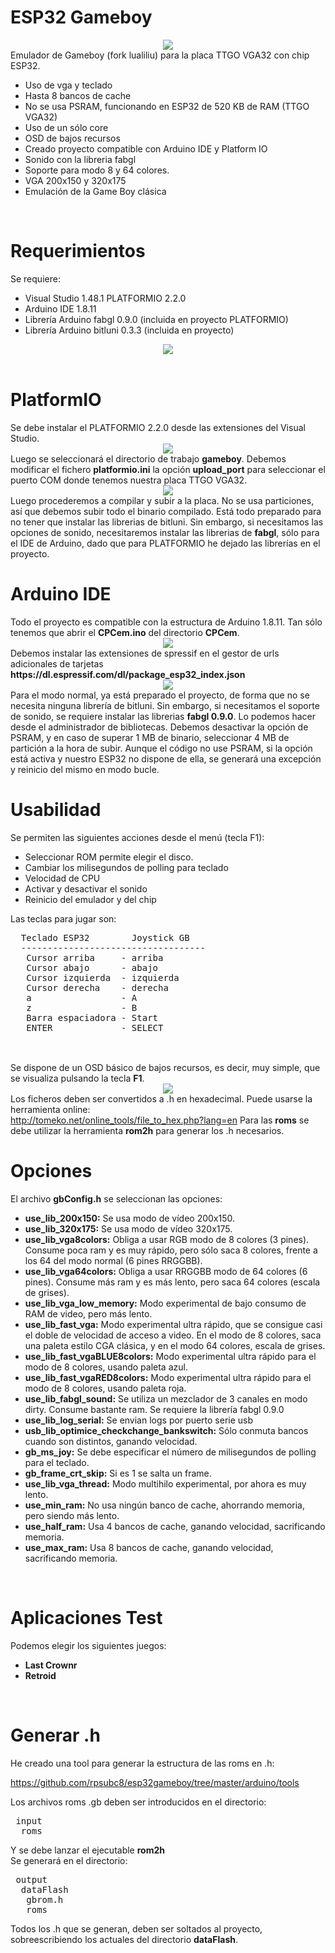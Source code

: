 # ESP32 Gameboy

<center><img src="https://github.com/rpsubc8/esp32gameboy/blob/master/preview/preview.jpg"></center>
Emulador de Gameboy (fork lualiliu) para la placa TTGO VGA32 con chip ESP32.
<ul> 
 <li>Uso de vga y teclado</li>
 <li>Hasta 8 bancos de cache</li>
 <li>No se usa PSRAM, funcionando en ESP32 de 520 KB de RAM (TTGO VGA32)</li>
 <li>Uso de un sólo core</li>
 <li>OSD de bajos recursos</li>
 <li>Creado proyecto compatible con Arduino IDE y Platform IO</li>
 <li>Sonido con la libreria fabgl</li>
 <li>Soporte para modo 8 y 64 colores.</li>
 <li>VGA 200x150 y 320x175</li>
 <li>Emulación de la Game Boy clásica</li>
</ul> 


<br>
<h1>Requerimientos</h1>
Se requiere:
 <ul>
  <li>Visual Studio 1.48.1 PLATFORMIO 2.2.0</li>
  <li>Arduino IDE 1.8.11</li>
  <li>Librería Arduino fabgl 0.9.0 (incluida en proyecto PLATFORMIO)</li>
  <li>Librería Arduino bitluni 0.3.3 (incluida en proyecto)</li>
 </ul>
<center><img src='https://raw.githubusercontent.com/rpsubc8/esp32gameboy/main/preview/ttgovga32v12.jpg'></center> 
<br>


<h1>PlatformIO</h1>
Se debe instalar el PLATFORMIO 2.2.0 desde las extensiones del Visual Studio.
<center><img src='https://raw.githubusercontent.com/rpsubc8/esp32gameboy/main/preview/previewPlatformIOinstall.gif'></center>
Luego se seleccionará el directorio de trabajo <b>gameboy</b>.
Debemos modificar el fichero <b>platformio.ini</b> la opción <b>upload_port</b> para seleccionar el puerto COM donde tenemos nuestra placa TTGO VGA32.
<center><img src='https://raw.githubusercontent.com/rpsubc8/esp32gameboy/main/preview/previewPlatformIO.gif'></center>
Luego procederemos a compilar y subir a la placa. No se usa particiones, así que debemos subir todo el binario compilado.
Está todo preparado para no tener que instalar las librerias de bitluni. Sin embargo, si necesitamos las opciones de sonido, necesitaremos instalar las librerias de <b>fabgl</b>, sólo para el IDE de Arduino, dado que para PLATFORMIO he dejado las librerías en el proyecto.


<br>
<h1>Arduino IDE</h1>
Todo el proyecto es compatible con la estructura de Arduino 1.8.11.
Tan sólo tenemos que abrir el <b>CPCem.ino</b> del directorio <b>CPCem</b>.
<center><img src='https://raw.githubusercontent.com/rpsubc8/ESP32TinyCPC/main/preview/previewArduinoIDEpreferences.gif'></center>
Debemos instalar las extensiones de spressif en el gestor de urls adicionales de tarjetas <b>https://dl.espressif.com/dl/package_esp32_index.json</b>
<center><img src='https://raw.githubusercontent.com/rpsubc8/esp32gameboy/main/preview/previewArduinoIDElibrary.gif'></center>
Para el modo normal, ya está preparado el proyecto, de forma que no se necesita ninguna librería de bitluni. Sin embargo, si necesitamos el soporte de sonido, se requiere instalar las librerias <b>fabgl 0.9.0</b>.
Lo podemos hacer desde el administrador de bibliotecas.
Debemos desactivar la opción de PSRAM, y en caso de superar 1 MB de binario, seleccionar 4 MB de partición a la hora de subir. Aunque el código no use PSRAM, si la opción está activa y nuestro ESP32 no dispone de ella, se generará una excepción y reinicio del mismo en modo bucle.



<br>
<h1>Usabilidad</h1>
Se permiten las siguientes acciones desde el menú (tecla F1):
 <ul>  
  <li>Seleccionar ROM permite elegir el disco.</li>
  <li>Cambiar los milisegundos de polling para teclado</li>
  <li>Velocidad de CPU</li>
  <li>Activar y desactivar el sonido</li>  
  <li>Reinicio del emulador y del chip</li>  
 </ul>
 Las teclas para jugar son:
 <pre>
  Teclado ESP32        Joystick GB
  -----------------------------------
   Cursor arriba     - arriba
   Cursor abajo      - abajo
   Cursor izquierda  - izquierda
   Cursor derecha    - derecha
   a                 - A
   z                 - B
   Barra espaciadora - Start
   ENTER             - SELECT              
 </pre><br>
 Se dispone de un OSD básico de bajos recursos, es decir, muy simple, que se visualiza pulsando la tecla <b>F1</b>.
 <center><img src='https://raw.githubusercontent.com/rpsubc8/esp32gameboy/main/preview/previewOSD.gif'></center>
 Los ficheros deben ser convertidos a .h en hexadecimal. Puede usarse la herramienta online:<br>
 <a href='http://tomeko.net/online_tools/file_to_hex.php?lang=en'>http://tomeko.net/online_tools/file_to_hex.php?lang=en</a>
 Para las <b>roms</b> se debe utilizar la herramienta <b>rom2h</b> para generar los .h necesarios.


<br>
<h1>Opciones</h1>
El archivo <b>gbConfig.h</b> se seleccionan las opciones:
<ul>
 <li><b>use_lib_200x150:</b> Se usa modo de vídeo 200x150.</li> 
 <li><b>use_lib_320x175:</b> Se usa modo de vídeo 320x175.</li>  
 <li><b>use_lib_vga8colors:</b> Obliga a usar RGB modo de 8 colores (3 pines). Consume poca ram y es muy rápido, pero sólo saca 8 colores, frente a los 64 del modo normal (6 pines RRGGBB).</li>
 <li><b>use_lib_vga64colors:</b> Obliga a usar RRGGBB modo de 64 colores (6 pines). Consume más ram y es más lento, pero saca 64 colores (escala de grises).</li>
 <li><b>use_lib_vga_low_memory:</b> Modo experimental de bajo consumo de RAM de video, pero más lento.</li> 
 <li><b>use_lib_fast_vga:</b> Modo experimental ultra rápido, que se consigue casi el doble de velocidad de acceso a video. En el modo de 8 colores, saca una paleta estilo CGA clásica, y en el modo 64 colores, escala de grises.</li>
 <li><b>use_lib_fast_vgaBLUE8colors:</b> Modo experimental ultra rápido para el modo de 8 colores, usando paleta azul.</li>
 <li><b>use_lib_fast_vgaRED8colors:</b> Modo experimental ultra rápido para el modo de 8 colores, usando paleta roja.</li>
 <li><b>use_lib_fabgl_sound:</b> Se utiliza un mezclador de 3 canales en modo dirty. Consume bastante ram. Se requiere la librería fabgl 0.9.0</li>
 <li><b>use_lib_log_serial:</b> Se envian logs por puerto serie usb</li>
 <li><b>usb_lib_optimice_checkchange_bankswitch:</b> Sólo conmuta bancos cuando son distintos, ganando velocidad.</li> 
 <li><b>gb_ms_joy:</b> Se debe especificar el número de milisegundos de polling para el teclado.</li>
 <li><b>gb_frame_crt_skip:</b> Si es 1 se salta un frame.</li>
 <li><b>use_lib_vga_thread:</b> Modo multihilo experimental, por ahora es muy lento.</li>
 <li><b>use_min_ram:</b> No usa ningún banco de cache, ahorrando memoria, pero siendo más lento.</li>
 <li><b>use_half_ram:</b> Usa 4 bancos de cache, ganando velocidad, sacrificando memoria.</li>
 <li><b>use_max_ram:</b> Usa 8 bancos de cache, ganando velocidad, sacrificando memoria.</li>
</ul>


<br>
<h1>Aplicaciones Test</h1>
Podemos elegir los siguientes juegos:
<ul>
 <li><b>Last Crownr</b></li>
 <li><b>Retroid</b></li> 
</ul>

<br>
<h1>Generar .h</h1>
He creado una tool para generar la estructura de las roms en .h:

https://github.com/rpsubc8/esp32gameboy/tree/master/arduino/tools

Los archivos roms .gb deben ser introducidos en el directorio:
<pre>
 input
  roms  
</pre>
Y se debe lanzar el ejecutable <b>rom2h</b>
</pre><br>
Se generará en el directorio:
<pre>
 output
  dataFlash
   gbrom.h
   roms
</pre>
Todos los .h que se generan, deben ser soltados al proyecto, sobreescribiendo los actuales del directorio <b>dataFlash</b>.
